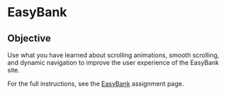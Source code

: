 # EasyBank

## Objective
Use what you have learned about scrolling animations, smooth scrolling, and dynamic navigation to improve the user experience of the EasyBank site. 

For the full instructions, see the [EasyBank](https://imdac.github.io/mtm6302/assignments/easybank.html) assignment page. 
<!-- comment -->
